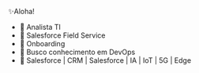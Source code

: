 ✨Aloha!

- 🔭 Analista TI
- 🌱 Salesforce Field Service
- 👯 Onboarding 
- 🤔 Busco conhecimento em DevOps
- 💬 Salesforce | CRM | Salesforce | IA | IoT | 5G | Edge
